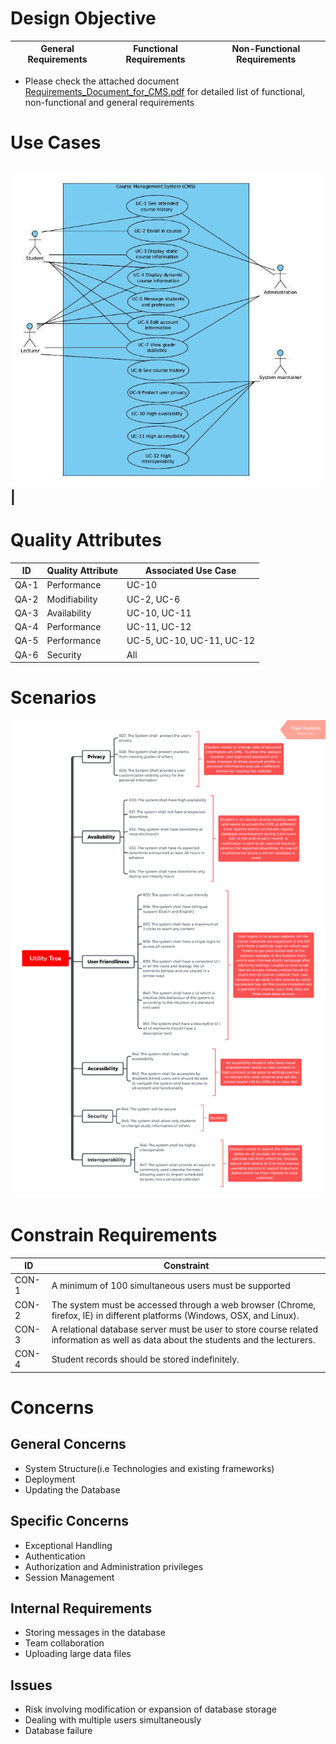 # Design Objective 
General Requirements| Functional Requirements| Non-Functional Requirements
-|-|-
* Please check the attached document [Requirements_Document_for_CMS.pdf](../projectFiles/Requirements_Document_for_CMS.pdf) for detailed list of functional, non-functional and general requirements
# Use Cases

![](images/useCase.jpg)|
---
# Quality Attributes
ID | Quality Attribute| Associated Use Case|
-|-|-
QA-1| Performance | UC-10|
QA-2| Modifiability | UC-2, UC-6|
QA-3| Availability | UC-10, UC-11|
QA-4| Performance | UC-11, UC-12|
QA-5| Performance | UC-5, UC-10, UC-11, UC-12|
QA-6| Security | All
# Scenarios

![](images/nonRequirements.png)


# Constrain Requirements
ID| Constraint|
-|-
CON-1| A minimum of 100 simultaneous users must be supported|
CON-2| The system must be accessed through a web browser (Chrome, firefox, IE) in different platforms (Windows, OSX, and Linux).|
CON-3| A relational database server must be user to store course related information as well as data about the students and the lecturers.|
CON-4| Student records should be stored indefinitely.|

# Concerns 
## General Concerns
* System Structure(i.e Technologies and existing frameworks)
* Deployment
* Updating the Database
## Specific Concerns
* Exceptional Handling 
* Authentication
* Authorization and Administration privileges
* Session Management
## Internal Requirements
* Storing messages in the database 
* Team collaboration
* Uploading large data files 
## Issues
* Risk involving modification or expansion of database storage 
* Dealing with multiple users simultaneously 
* Database failure 


